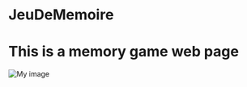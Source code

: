 # JeuDeMemoire
# This is a memory game web page
![My image](https://github.com/jokerbea/JeuDeMemoire/blob/master/Screen%20Shot%202016-02-09%20at%205.10.58%20PM.png)

